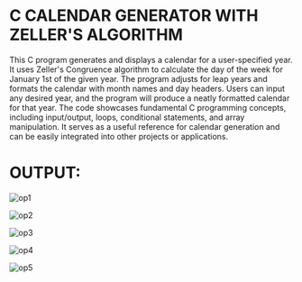 # C CALENDAR GENERATOR WITH ZELLER'S ALGORITHM

This C program generates and displays a calendar for a user-specified year. It uses Zeller's Congruence algorithm to calculate the day of the week for January 1st of the given year. The program adjusts for leap 
years and formats the calendar with month names and day headers. Users can input any desired year, and the program will produce a neatly formatted calendar for that year. The code showcases fundamental C programming concepts, including input/output, loops, conditional statements, and array manipulation. It serves as a useful reference for calendar generation and can be easily integrated into other projects or applications.

# OUTPUT:

![op1](https://github.com/Neeraja-Kallamadi/C_Calendar_Generator/assets/110168775/491e0a22-b0fb-4490-9842-e6fe2c955aa2)

![op2](https://github.com/Neeraja-Kallamadi/C_Calendar_Generator/assets/110168775/9ab864bf-fb19-4735-9294-3a7130838c24)

![op3](https://github.com/Neeraja-Kallamadi/C_Calendar_Generator/assets/110168775/2c3cdc05-b45e-455e-bae0-6eef63288734)

![op4](https://github.com/Neeraja-Kallamadi/C_Calendar_Generator/assets/110168775/ddf4be7a-1d03-41b2-9a70-d3d3c3b9863a)

![op5](https://github.com/Neeraja-Kallamadi/C_Calendar_Generator/assets/110168775/0fb4305e-1f84-4fbd-9aac-46088b6bff1c)
